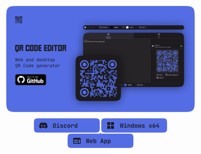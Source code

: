 ![cover](/assets/coverr.png)

<p align="center">
  <a href="https://alexrintt.io/r/discord">
    <img src="/assets/discordbtn.png" />
  </a>
  <a href="https://alexrintt.io/r/qrcodewin32">
    <img src="/assets/windowsbtn.png" />
  </a>
  <a href="https://alexrintt.io/r/qrcodeweb">
    <img src="/assets/webappbtn.png" />
  </a>
</p>

